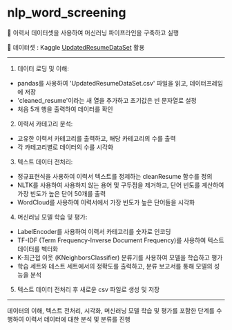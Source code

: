 # nlp_word_screening

🥯 이력서 데이터셋을 사용하여 머신러닝 파이프라인을 구축하고 실행

🎱 데이터셋 : Kaggle [UpdatedResumeDataSet](https://www.kaggle.com/datasets/dhainjeamita/updatedresumedataset?resource=download) 활용



---

1. 데이터 로딩 및 이해:
  - pandas를 사용하여 'UpdatedResumeDataSet.csv' 파일을 읽고, 데이터프레임에 저장
  - 'cleaned_resume'이라는 새 열을 추가하고 초기값은 빈 문자열로 설정
  - 처음 5개 행을 출력하여 데이터를 확인

  
2. 이력서 카테고리 분석:
- 고유한 이력서 카테고리를 출력하고, 해당 카테고리의 수를 출력
- 각 카테고리별로 데이터의 수를 시각화


3. 텍스트 데이터 전처리:
- 정규표현식을 사용하여 이력서 텍스트를 정제하는 cleanResume 함수를 정의
- NLTK를 사용하여 사용하지 않는 용어 및 구두점을 제거하고, 단어 빈도를 계산하여 가장 빈도가 높은 단어 50개를 출력
- WordCloud를 사용하여 이력서에서 가장 빈도가 높은 단어들을 시각화


4. 머신러닝 모델 학습 및 평가:
- LabelEncoder를 사용하여 이력서 카테고리를 숫자로 인코딩
- TF-IDF (Term Frequency-Inverse Document Frequency)를 사용하여 텍스트 데이터를 벡터화
- K-최근접 이웃 (KNeighborsClassifier) 분류기를 사용하여 모델을 학습하고 평가
- 학습 세트와 테스트 세트에서의 정확도를 출력하고, 분류 보고서를 통해 모델의 성능을 분석

5. 텍스트 데이터 전처리 후 새로운 csv 파일로 생성 및 저장

---

   
데이터의 이해, 텍스트 전처리, 시각화, 머신러닝 모델 학습 및 평가를 포함한 단계를 수행하여 이력서 데이터에 대한 분석 및 분류를 진행
